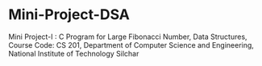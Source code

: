 # Mini-Project-DSA
Mini Project-I : C Program for Large Fibonacci Number,  Data Structures,  Course Code: CS 201, Department of Computer Science and Engineering,  National Institute of Technology Silchar

